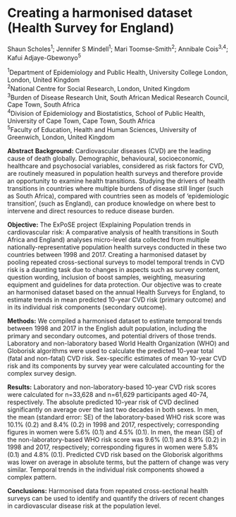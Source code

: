 # Creating a harmonised dataset (Health Survey for England)

Shaun Scholes<sup>1</sup>; Jennifer S Mindell<sup>1</sup>; Mari Toomse-Smith<sup>2</sup>; Annibale Cois<sup>3,4</sup>; Kafui Adjaye-Gbewonyo<sup>5</sup>

<sup>1</sup>Department of Epidemiology and Public Health, University College London, London, United Kingdom <br>
<sup>2</sup>National Centre for Social Research, London, United Kingdom <br>
<sup>3</sup>Burden of Disease Research Unit, South African Medical Research Council, Cape Town, South Africa <br>
<sup>4</sup>Division of Epidemiology and Biostatistics, School of Public Health, University of Cape Town, Cape Town, South Africa <br>
<sup>5</sup>Faculty of Education, Health and Human Sciences, University of Greenwich, London, United Kingdom <br>

**Abstract**
**Background:** Cardiovascular diseases (CVD) are the leading cause of death globally. Demographic, behavioural, socioeconomic, healthcare and psychosocial variables, 
considered as risk factors for CVD, are routinely measured in population health surveys and therefore provide an opportunity to examine health transitions. 
Studying the drivers of health transitions in countries where multiple burdens of disease still linger (such as South Africa), compared with countries seen as models of 
‘epidemiologic transition’, (such as England), can produce knowledge on where best to intervene and direct resources to reduce disease burden.

**Objective:** The ExPoSE project (Explaining Population trends in cardiovascular risk: A comparative analysis of health transitions in South Africa and England) 
analyses micro-level data collected from multiple nationally-representative population health surveys conducted in these two countries between 1998 and 2017. 
Creating a harmonised dataset by pooling repeated cross-sectional surveys to model temporal trends in CVD risk is a daunting task due to changes in aspects 
such as survey content, question wording, inclusion of boost samples, weighting, measuring equipment and guidelines for data protection. Our objective was to 
create an harmonised dataset based on the annual Health Surveys for England, to estimate trends in mean predicted 10-year CVD risk (primary outcome) and in its individual 
risk components (secondary outcome).

**Methods:** We compiled a harmonised dataset to estimate temporal trends between 1998 and 2017 in the English adult population, including the primary and secondary outcomes, 
and potential drivers of those trends. Laboratory and non-laboratory based World Health Organization (WHO) and Globorisk algorithms were used to calculate the predicted 
10-year total (fatal and non-fatal) CVD risk. Sex-specific estimates of mean 10-year CVD risk and its components by survey year were calculated accounting for the complex survey design.

**Results:** Laboratory and non-laboratory-based 10-year CVD risk scores were calculated for n=33,628 and n=61,629 participants aged 40-74, respectively. The absolute predicted 10-year 
risk of CVD declined significantly on average over the last two decades in both sexes. In men, the mean (standard error: SE) of the laboratory-based WHO risk score was 10.1% (0.2) 
and 8.4% (0.2) in 1998 and 2017, respectively; corresponding figures in women were 5.6% (0.1) and 4.5% (0.1). In men, the mean (SE) of the non-laboratory-based WHO risk score was 9.6% (0.1) 
and 8.9% (0.2) in 1998 and 2017, respectively; corresponding figures in women were 5.8% (0.1) and 4.8% (0.1). Predicted CVD risk based on the Globorisk algorithms was 
lower on average in absolute terms, but the pattern of change was very similar. Temporal trends in the individual risk components showed a complex pattern.  

**Conclusions:** Harmonised data from repeated cross-sectional health surveys can be used to identify and quantify the drivers of recent changes in cardiovascular disease risk at the population level.

      
